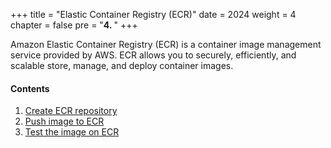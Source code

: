 +++
title = "Elastic Container Registry (ECR)"
date = 2024
weight = 4
chapter = false
pre = "<b>4. </b>"
+++



Amazon Elastic Container Registry (ECR) is a container image management service provided by AWS. ECR allows you to securely, efficiently, and scalable store, manage, and deploy container images.

#### Contents

1. [Create ECR repository](1-ecr)
2. [Push image to ECR](2-push)
3. [Test the image on ECR](3-test)
